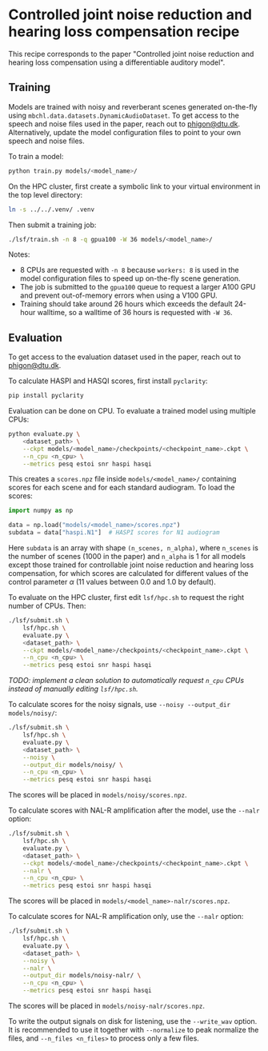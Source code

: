 # Controlled joint noise reduction and hearing loss compensation recipe

This recipe corresponds to the paper "Controlled joint noise reduction and hearing loss compensation using a differentiable auditory model".

## Training

Models are trained with noisy and reverberant scenes generated on-the-fly using `mbchl.data.datasets.DynamicAudioDataset`. To get access to the speech and noise files used in the paper, reach out to phigon@dtu.dk. Alternatively, update the model configuration files to point to your own speech and noise files.

To train a model:

```bash
python train.py models/<model_name>/
```

On the HPC cluster, first create a symbolic link to your virtual environment in the top level directory:

```bash
ln -s ../../.venv/ .venv
```

Then submit a training job:

```bash
./lsf/train.sh -n 8 -q gpua100 -W 36 models/<model_name>/
```

Notes:
- 8 CPUs are requested with `-n 8` because `workers: 8` is used in the model configuration files to speed up on-the-fly scene generation.
- The job is submitted to the `gpua100` queue to request a larger A100 GPU and prevent out-of-memory errors when using a V100 GPU.
- Training should take around 26 hours which exceeds the default 24-hour walltime, so a walltime of 36 hours is requested with `-W 36`.

## Evaluation

To get access to the evaluation dataset used in the paper, reach out to phigon@dtu.dk.

To calculate HASPI and HASQI scores, first install `pyclarity`:

```bash
pip install pyclarity
```

Evaluation can be done on CPU. To evaluate a trained model using multiple CPUs:

```bash
python evaluate.py \
    <dataset_path> \
    --ckpt models/<model_name>/checkpoints/<checkpoint_name>.ckpt \
    --n_cpu <n_cpu> \
    --metrics pesq estoi snr haspi hasqi
```

This creates a `scores.npz` file inside `models/<model_name>/` containing scores for each scene and for each standard audiogram. To load the scores:

```python
import numpy as np

data = np.load("models/<model_name>/scores.npz")
subdata = data["haspi.N1"]  # HASPI scores for N1 audiogram
```

Here `subdata` is an array with shape `(n_scenes, n_alpha)`, where `n_scenes` is the number of scenes (1000 in the paper) and `n_alpha` is 1 for all models except those trained for controllable joint noise reduction and hearing loss compensation, for which scores are calculated for different values of the control parameter $`\alpha`$ (11 values between 0.0 and 1.0 by default).

To evaluate on the HPC cluster, first edit `lsf/hpc.sh` to request the right number of CPUs. Then:

```bash
./lsf/submit.sh \
    lsf/hpc.sh \
    evaluate.py \
    <dataset_path> \
    --ckpt models/<model_name>/checkpoints/<checkpoint_name>.ckpt \
    --n_cpu <n_cpu> \
    --metrics pesq estoi snr haspi hasqi
```

_TODO: implement a clean solution to automatically request `n_cpu` CPUs instead of manually editing `lsf/hpc.sh`._

To calculate scores for the noisy signals, use `--noisy --output_dir models/noisy/`:

```bash
./lsf/submit.sh \
    lsf/hpc.sh \
    evaluate.py \
    <dataset_path> \
    --noisy \
    --output_dir models/noisy/ \
    --n_cpu <n_cpu> \
    --metrics pesq estoi snr haspi hasqi
```

The scores will be placed in `models/noisy/scores.npz`.

To calculate scores with NAL-R amplification after the model, use the `--nalr` option:

```bash
./lsf/submit.sh \
    lsf/hpc.sh \
    evaluate.py \
    <dataset_path> \
    --ckpt models/<model_name>/checkpoints/<checkpoint_name>.ckpt \
    --nalr \
    --n_cpu <n_cpu> \
    --metrics pesq estoi snr haspi hasqi
```

The scores will be placed in `models/<model_name>-nalr/scores.npz`.

To calculate scores for NAL-R amplification only, use the `--nalr` option:

```bash
./lsf/submit.sh \
    lsf/hpc.sh \
    evaluate.py \
    <dataset_path> \
    --noisy \
    --nalr \
    --output_dir models/noisy-nalr/ \
    --n_cpu <n_cpu> \
    --metrics pesq estoi snr haspi hasqi
```

The scores will be placed in `models/noisy-nalr/scores.npz`.

To write the output signals on disk for listening, use the `--write_wav` option. It is recommended to use it together with `--normalize` to peak normalize the files, and `--n_files <n_files>` to process only a few files.

